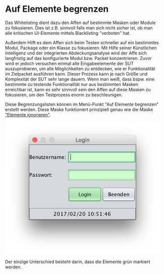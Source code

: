 Auf Elemente begrenzen
======================

Das Whitelisting dient dazu den Affen auf bestimmte Masken oder Module zu fokusieren.
Dies ist z.B. sinnvoll falls man sich nicht sicher ist, ob man alle kritischen UI-Elemente mittels Blacklisting "verboten" hat.

Außerdem Hilft es dem Affen sich beim Testen schneller auf ein bestimmtes Modul, Package oder ein Klasse zu fokusieren:
Mit Hilfe seiner Künstlichen Intelligenz und der integrierten Abdeckungsanalyse wird der Affe sich langfristig auf das konfigurierte Modul bzw. Packet konzentrieren.
Zuvor wird er jedoch versuchen einmal alle Eingabeelemente der SUT auszuprobieren, um alle Möglichkeiten zu entdecken, wie er Funktionalität im Zielpacket ausführen kann.
Dieser Prozess kann je nach Größe und Komplexität der SUT sehr lange dauern.
Wenn man weiß, dass bspw. eine bestimmte zu testende Funktionalität nur aus bestimmten Masken erreichbar ist, 
kann es sehr sinnvoll sein den Affen auf diese Masken zu fokusieren, um den Testprozess enorm zu beschleunigen.

Diese Begrenzungslisten können im Menü-Punkt "Auf Elemente begrenzen" erstellt werden.
Diese Maske funktioniert prinzipiell genau wie die Maske ["Elemente ignorieren"](../replay/ui-elemente-ignorieren.md).

![SUT mit markiertem Knopf](whitelisting-1.png)

Der einzige Unterschied besteht darin, dass die Elemente grün markiert werden.
